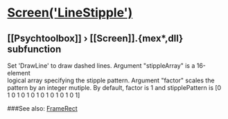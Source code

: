 # [Screen('LineStipple')](Screen-LineStipple) 
## [[Psychtoolbox]] &#8250; [[Screen]].{mex*,dll} subfunction


Set 'DrawLine' to draw dashed lines.  Argument "stippleArray" is a 16-element  
logical array specifying the stipple pattern. Argument "factor"  scales the  
pattern by an integer mutiple.  By default, factor is 1 and stipplePattern is [0  
1 0 1 0 1 0 1 0 1 0 1 0 1 0 1]  


###See also:
[FrameRect](Screen-FrameRect)
